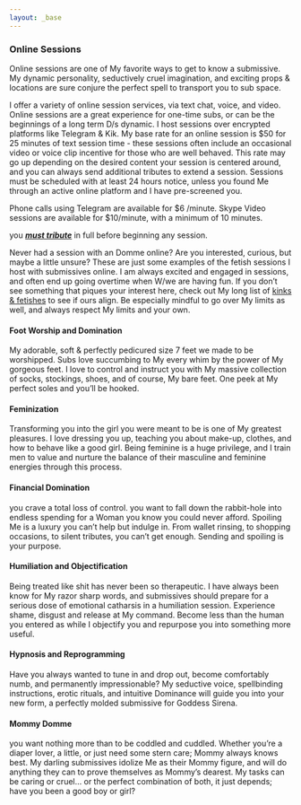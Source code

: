 ```yaml
---
layout: _base
---
```

### Online Sessions

Online sessions are one of My favorite ways to get to know a submissive. My dynamic personality, seductively cruel imagination, and exciting props & locations are sure conjure the perfect spell to transport you to sub space.

I offer a variety of online session services, via text chat, voice, and video. Online sessions are a great experience for one-time subs, or can be the beginnings of a long term D/s dynamic. I host sessions over encrypted platforms like Telegram & Kik. My base rate for an online session is $50 for 25 minutes of text session time - these sessions often include an occasional video or voice clip incentive for those who are well behaved. This rate may go up depending on the desired content your session is centered around, and you can always send additional tributes to extend a session. Sessions must be scheduled with at least 24 hours notice, unless you found Me through an active online platform and I have pre-screened you. 

Phone calls using Telegram are available for $6 /minute. Skype Video sessions are available for $10/minute, with a minimum of 10 minutes. 

you ***[must tribute](/payme)*** in full before beginning any session. 

Never had a session with an Domme online? Are you interested, curious, but maybe a little unsure? These are just some examples of the fetish sessions I host with submissives online. I am always excited and engaged in sessions, and often end up going overtime when W/we are having fun. If you don’t see something that piques your interest here, check out My long list of [kinks & fetishes](/aboutsirena) to see if ours align. Be especially mindful to go over My limits as well, and always respect My limits and your own.  

#### Foot Worship and Domination

My adorable, soft & perfectly pedicured size 7 feet we made to be worshipped. Subs love succumbing to My every whim by the power of My gorgeous feet. I love to control and instruct you with My massive collection of socks, stockings, shoes, and of course, My bare feet.  One peek at My perfect soles and you’ll be hooked.     

#### Feminization 

Transforming you into the girl you were meant to be is one of My greatest pleasures. I love dressing you up, teaching you about make-up, clothes, and how to behave like a good girl. Being feminine is a huge privilege, and I train men to value and nurture the balance of their masculine and feminine energies through this process.

#### Financial Domination 

you crave a total loss of control. you want to fall down the rabbit-hole into endless spending for a Woman you know you could never afford. Spoiling Me is a luxury you can’t help but indulge in. From wallet rinsing, to shopping occasions, to silent tributes, you can’t get enough. Sending and spoiling is your purpose. 

#### Humiliation and Objectification

Being treated like shit has never been so therapeutic. I have always been know for My razor sharp words, and submissives should prepare for a serious dose of emotional catharsis in a humiliation session. Experience shame, disgust and release at My command. Become less than the human you entered as while I objectify you and repurpose you into something more useful. 

#### Hypnosis and Reprogramming

Have you always wanted to tune in and drop out, become comfortably numb, and permanently impressionable? My seductive voice, spellbinding instructions, erotic rituals, and intuitive Dominance will guide you into your new form, a perfectly molded submissive for Goddess Sirena.

#### Mommy Domme

you want nothing more than to be coddled and cuddled. Whether you’re a diaper lover, a little, or just need some stern care; Mommy always knows best. My darling submissives idolize Me as their Mommy figure, and will do anything they can to prove themselves as Mommy’s dearest. My tasks can be caring or cruel… or the perfect combination of both, it just depends; have you been a good boy or girl?
